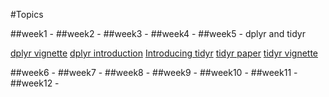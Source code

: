 #Topics

##week1 - 
##week2 - 
##week3 - 
##week4 - 
##week5 - dplyr and tidyr

[dplyr vignette](https://cran.rstudio.com/web/packages/dplyr/vignettes/introduction.html)
[dplyr introduction](https://blog.rstudio.org/2014/01/17/introducing-dplyr/)
[Introducing tidyr](https://blog.rstudio.org/2014/07/22/introducing-tidyr/)
[tidyr paper](http://vita.had.co.nz/papers/tidy-data.pdf)
[tidyr vignette](https://cran.r-project.org/web/packages/tidyr/vignettes/tidy-data.html)
 
##week6 - 
##week7 - 
##week8 - 
##week9 - 
##week10 - 
##week11 - 
##week12 - 


